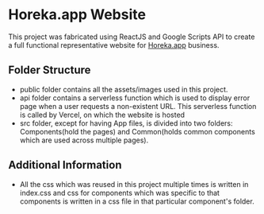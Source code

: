 # Horeka.app Website

This project was fabricated using ReactJS and Google Scripts API to create a full functional representative website for [Horeka.app](https://www.horeka.app) business.

## Folder Structure

- public folder contains all the assets/images used in this project.
- api folder contains a serverless function which is used to display error page when a user requests a non-existent URL. This serverless function is called by Vercel, on which the website is hosted
- src folder, except for having App files, is divided into two folders: Components(hold the pages) and Common(holds common components which are used across multiple pages).

## Additional Information
- All the css which was reused in this project multiple times is written in index.css and css for components which was specific to that components is written in a css file in that particular component's folder.


